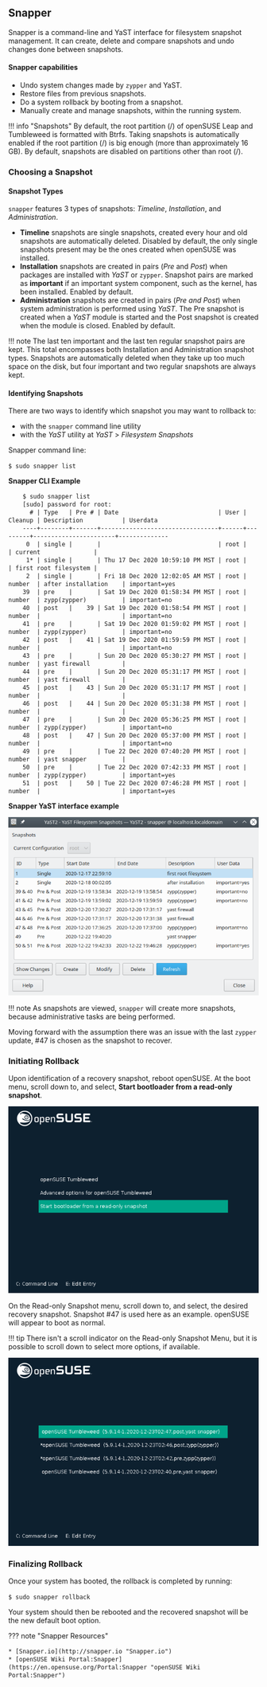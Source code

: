 ## Snapper
Snapper is a command-line and YaST interface for filesystem snapshot management. It can create, delete and compare snapshots and undo changes done between snapshots.

#### Snapper capabilities
- Undo system changes made by `zypper` and YaST.
- Restore files from previous snapshots.
- Do a system rollback by booting from a snapshot.
- Manually create and manage snapshots, within the running system.

!!! info "Snapshots"
	By default, the root partition (/) of openSUSE Leap and Tumbleweed is formatted with Btrfs. Taking snapshots is automatically enabled if the root partition (/) is big enough (more than approximately 16 GB). By default, snapshots are disabled on partitions other than root (/).

### Choosing a Snapshot
#### Snapshot Types
`snapper` features 3 types of snapshots: _Timeline_, _Installation_, and _Administration_.

* __Timeline__ snapshots are single snapshots, created every hour and old snapshots are automatically deleted. Disabled by default, the only single snapshots present may be the ones created when openSUSE was installed.
* __Installation__ snapshots are created in pairs (_Pre_ and _Post_) when packages are installed with _YaST_ or `zypper`. Snapshot pairs are marked as __important__ if an important system component, such as the kernel, has been installed. Enabled by default.
* __Administration__ snapshots are created in pairs (_Pre and Post_) when system administration is performed using _YaST_. The Pre snapshot is created when a _YaST_ module is started and the Post snapshot is created when the module is closed. Enabled by default.

!!! note
    The last ten important and the last ten regular snapshot pairs are kept. This total encompasses both Installation and Administration snapshot types. Snapshots are automatically deleted when they take up too much space on the disk, but four important and two regular snapshots are always kept.

#### Identifying Snapshots

There are two ways to identify which snapshot you may want to rollback to: 
* with the `snapper` command line utility
* with the _YaST_ utility at _YaST_ > _Filesystem Snapshots_

Snapper command line:

`$ sudo snapper list`

__Snapper CLI Example__
```
    $ sudo snapper list
    [sudo] password for root: 
      # | Type   | Pre # | Date                            | User | Cleanup | Description           | Userdata     
    ----+--------+-------+---------------------------------+------+---------+-----------------------+--------------
     0  | single |       |                                 | root |         | current               |              
     1* | single |       | Thu 17 Dec 2020 10:59:10 PM MST | root |         | first root filesystem |              
     2  | single |       | Fri 18 Dec 2020 12:02:05 AM MST | root | number  | after installation    | important=yes
    39  | pre    |       | Sat 19 Dec 2020 01:58:34 PM MST | root | number  | zypp(zypper)          | important=no 
    40  | post   |    39 | Sat 19 Dec 2020 01:58:54 PM MST | root | number  |                       | important=no 
    41  | pre    |       | Sat 19 Dec 2020 01:59:02 PM MST | root | number  | zypp(zypper)          | important=no 
    42  | post   |    41 | Sat 19 Dec 2020 01:59:59 PM MST | root | number  |                       | important=no 
    43  | pre    |       | Sun 20 Dec 2020 05:30:27 PM MST | root | number  | yast firewall         |              
    44  | pre    |       | Sun 20 Dec 2020 05:31:17 PM MST | root | number  | yast firewall         |              
    45  | post   |    43 | Sun 20 Dec 2020 05:31:17 PM MST | root | number  |                       |              
    46  | post   |    44 | Sun 20 Dec 2020 05:31:38 PM MST | root | number  |                       |              
    47  | pre    |       | Sun 20 Dec 2020 05:36:25 PM MST | root | number  | zypp(zypper)          | important=no 
    48  | post   |    47 | Sun 20 Dec 2020 05:37:00 PM MST | root | number  |                       | important=no 
    49  | pre    |       | Tue 22 Dec 2020 07:40:20 PM MST | root | number  | yast snapper          |              
    50  | pre    |       | Tue 22 Dec 2020 07:42:33 PM MST | root | number  | zypp(zypper)          | important=yes
    51  | post   |    50 | Tue 22 Dec 2020 07:46:28 PM MST | root | number  |                       | important=yes

```
__Snapper YaST interface example__

![YaST filesystem snapshots](image/snapper_post_zypper.png)

!!! note
    As snapshots are viewed, `snapper` will create more snapshots, because administrative tasks are being performed. 
    
Moving forward with the assumption there was an issue with the last `zypper` update, #47 is chosen as the snapshot to recover.
### Initiating Rollback
Upon identification of a recovery snapshot, reboot openSUSE. At the boot menu, scroll down to, and select, __Start bootloader from a read-only snapshot__.

![Boot Menu Selection](image/snapper_boot_selection.png)

On the Read-only Snapshot menu, scroll down to, and select, the desired recovery snapshot. Snapshot #47 is used here as an example. openSUSE will appear to boot as normal.

!!! tip
    There isn't a scroll indicator on the Read-only Snapshot Menu, but it is possible to scroll down to select more options, if available.

![Boot Snapshot Selection](image/snapper_snapshot_selection.png)
### Finalizing Rollback
Once your system has booted, the rollback is completed by running:

`$ sudo snapper rollback`

Your system should then be rebooted and the recovered snapshot will be the new default boot option.

??? note "Snapper Resources"
    
    * [Snapper.io](http://snapper.io "Snapper.io")
    * [openSUSE Wiki Portal:Snapper](https://en.opensuse.org/Portal:Snapper "openSUSE Wiki Portal:Snapper")
